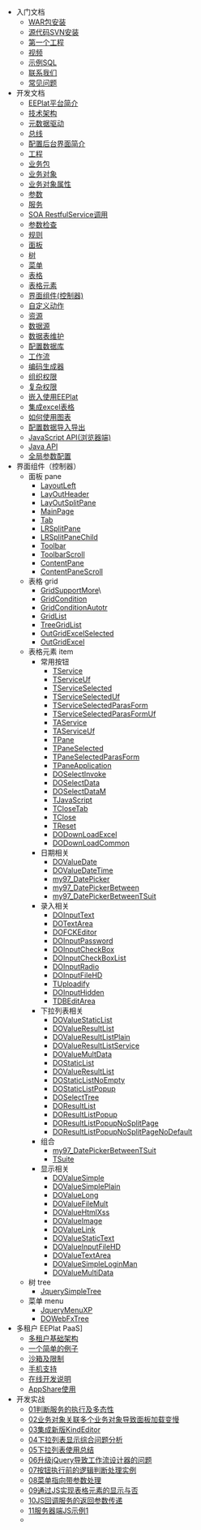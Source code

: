 * 入门文档
    * [WAR包安装](Setup.md)
    * [源代码SVN安装](SvnSetup.md)
    * [第一个工程](FirstProjcet.md)
    * [视频](Video.md)
    * [示例SQL](AboutSQL.md)
    * [联系我们](Link.md)
    * [常见问题](FAQ.md)
* 开发文档
    * [EEPlat平台简介](Introduce.md)
    * [技术架构](TechArchive.md)
    * [元数据驱动](BasicTheory.md)
    * [总线](BusinessObjectBus.md)
    * [配置后台界面简介](ConfigTools.md)
    * [工程](ConfigApplication.md)
    * [业务包](ConfigBusessPackageOBject.md)
    * [业务对象](ConfigBusessOBject.md)
    * [业务对象属性](ConfigProperty.md)
    * [参数](ConfigParameter.md)
    * [服务](ConfigService.md)
    * [SOA RestfulService调用](RESTfulService.md)
    * [参数检查](ConfigParameterCheck.md)
    * [规则](ConfigRule.md)
    * [面板](ConfigPane.md)
    * [树](ConifigTree.md)
    * [菜单](ConfigMenu.md)
    * [表格](ConfigGrid.md)
    * [表格元素](ConfigGridItem.md)
    * [界面组件(控制器)](ConfigController.md)
    * [自定义动作](ConfigAction.md)
    * [资源](ConfigResouce.md)
    * [数据源](ConfigDataSource.md)
    * [数据表维护](ManagerTable.md)
    * [配置数据库](changeConfigDS.md)
    * [工作流](ConfigWorkflow.md)
    * [编码生成器](CodeGenerator.md)
    * [组织权限](OrgParter.md)
    * [复杂权限](OrgAuth.md)
    * [嵌入使用EEPlat](Embed_Pml.md)
    * [集成excel表格](HowToUseExcelReport.md)
    * [如何使用图表](HowTOUserGraphics.md)
    * [配置数据导入导出](ImportExportBusinessObject.md)
    * [JavaScript API(浏览器端)](JavaScriptAPI.md)
    * [Java API](JavaAPI.md)
    * [全局参数配置](GlobalParas.md)
* 界面组件（控制器）
    *  面板 pane
        *  [LayoutLeft](pane_LayOutLeft.md)
        *  [LayOutHeader](pane_LayOutHeader.md)
        *  [LayOutSplitPane](pane_LayOutSplitPane.md)
        *  [MainPage](pane_MainPage.md)
        *  [Tab](pane_Tab.md)
        *  [LRSplitPane](pane_LRSplitPane.md)
        *  [LRSplitPaneChild](pane_LRSplitPaneChild.md)
        *  [Toolbar](pane_Toolbar.md)
        *  [ToolbarScroll](pane_ToolbarScroll.md)
        *  [ContentPane](pane_ContentPane.md)
        *  [ContentPaneScroll](pane_ContentPaneScroll.md)
    * 表格 grid
        *  [GridSupportMore](grid_GridSupportMore.md)\
        *  [GridCondition](grid_GridCondition.md)
        *  [GridConditionAutotr](grid_GridConditionAutotr.md)
        *  [GridList](grid_GridList.md)
        *  [TreeGridList](grid_TreeGridList.md)
        *  [OutGridExcelSelected](grid_OutGridExcelSelected.md)
        *  [OutGridExcel](grid_OutGridExcel.md)
    * 表格元素 item
        *  常用按钮
            *  [TService](form_TService.md)
            *  [TServiceUf](form_TServiceUf.md)
            *  [TServiceSelected](form_TServiceSelected.md)
            *  [TServiceSelectedUf](form_TServiceSelectedUf.md)
            *  [TServiceSelectedParasForm](form_TServiceSelectedParasForm.md)
            *  [TServiceSelectedParasFormUf](form_TServiceSelectedParasFormUf.md)
            *  [TAService](form_TAService.md)
            *  [TAServiceUf](form_TAServiceUf.md)
            *  [TPane](form_TPane.md)
            *  [TPaneSelected](form_TPaneSelected.md)
            *  [TPaneSelectedParasForm](form_TPaneSelectedParasForm.md)
            *  [TPaneApplication](form_TPaneApplication.md)
            *  [DOSelectInvoke](form_DOSelectInvoke.md)
            *  [DOSelectData](form_DOSelectData.md)
            *  [DOSelectDataM](form_DOSelectDataM.md)
            *  [TJavaScript](form_TJavaScript.md)
            *  [TCloseTab](form_TCloseTab.md)
            *  [TClose](form_TClose.md)
            *  [TReset](form_TReset.md)
            *  [DODownLoadExcel](form_DODownLoadExcel.md)
            *  [DODownLoadCommon](form_DODownLoadCommon.md)
        *  日期相关
            *  [DOValueDate](form_DOValueDate.md)
            *  [DOValueDateTime](form_DOValueDateTime.md)
            *  [my97_DatePicker](form_my97_DatePicker.md)
            *  [my97_DatePickerBetween](form_my97_DatePickerBetween.md)
            *  [my97_DatePickerBetweenTSuit](form_my97_DatePickerBetweenTSuit.md)
        *  录入相关
            *  [DOInputText](form_DOInputText.md)
            *  [DOTextArea](form_DOTextArea.md)
            *  [DOFCKEditor](form_DOFCKEditor.md)
            *  [DOInputPassword](form_DOInputPassword.md)
            *  [DOInputCheckBox](form_DOInputCheckBox.md)
            *  [DOInputCheckBoxList](form_DOInputCheckBoxList.md)
            *  [DOInputRadio](form_DOInputRadio.md)
            *  [DOInputFileHD](form_DOInputFileHD.md)
            *  [TUploadify](form_TUploadify.md)
            *  [DOInputHidden](form_DOInputHidden.md)
            *  [TDBEditArea](form_TDBEditArea.md)
        *  下拉列表相关
            *  [DOValueStaticList](form_DOValueStaticList.md)
            *  [DOValueResultList](form_DOValueResultList.md)
            *  [DOValueResultListPlain](form_DOValueResultListPlain.md)
            *  [DOValueResultListService](form_DOValueResultListService.md)
            *  [DOValueMultData](form_DOValueMultData.md)
            *  [DOStaticList](form_DOStaticList.md)
            *  [DOValueResultList](form_DOValueResultList.md)
            *  [DOStaticListNoEmpty](form_DOStaticListNoEmpty.md)
            *  [DOStaticListPopup](form_DOStaticListPopup.md)
            *  [DOSelectTree](form_DOSelectTree.md)
            *  [DOResultList](form_DOResultList.md)
            *  [DOResultListPopup](form_DOResultListPopup.md)
            *  [DOResultListPopupNoSplitPage](form_DOResultListPopupNoSplitPage.md)
            *  [DOResultListPopupNoSplitPageNoDefault](form_DOResultListPopupNoSplitPageNoDefault.md)
        *  组合
            *  [my97_DatePickerBetweenTSuit](form_my97_DatePickerBetweenTSuit.md)
            *  [TSuite](form_TSuite.md)
        *  显示相关
            *  [DOValueSimple](form_DOValueSimple.md)
            *  [DOValueSimplePlain](form_DOValueSimplePlain.md)
            *  [DOValueLong](form_DOValueLong.md)
            *  [DOValueFileMult](form_DOValueFileMult.md)
            *  [DOValueHtmlXss](form_DOValueHtmlXss.md)
            *  [DOValueImage](form_DOValueImage.md)
            *  [DOValueLink](form_DOValueLink.md)
            *  [DOValueStaticText](form_DOValueStaticText.md)
            *  [DOValueInputFileHD](form_DOValueInputFileHD.md)
            *  [DOValueTextArea](form_DOValueTextArea.md)
            *  [DOValueSimpleLoginMan](form_DOValueSimpleLoginMan.md)
            *  [DOValueMultiData](form_DOValueMultiData.md)
    * 树 tree
        *  [JquerySimpleTree](tree_JquerySimpleTree.md)  
    * 菜单 menu
        *  [JqueryMenuXP](menu_JqueryMenuXP.md)
        *  [DOWebFxTree](menu_DOWebFxTree.md)
* 多租户 EEPlat PaaS]
    * [多租户基础架构](Multi_MetaDriver.md)
    * [一个简单的例子](Multi_First.md)
    * [沙箱及限制](Multi_Code.md)
    * [手机支持](Multi_Mobile.md)
    * [在线开发说明](Multi_dev.md)
    * [AppShare使用](AppShare.md)
* 开发实战
    * [01判断服务的执行及多态性](FAQ_13050901.md)
    * [02业务对象关联多个业务对象导致面板加载变慢](FAQ_13050902.md)
    * [03集成新版KindEditor](FAQ_13050903.md)
    * [04下拉列表显示综合问题分析](FAQ_13051501.md)
    * [05下拉列表使用总结](FAQ_13051502.md)
    * [06升级jQuery导致工作流设计器的问题](FAQ_13052901.md)
    * [07按钮执行前的逻辑判断处理实例](FAQ_13053101.md)
    * [08菜单指向带参数处理](/FAQ_13060601.md)
    * [09通过JS实现表格元素的显示与否](FAQ_13061401.md)
    * [10JS回调服务的返回参数传递](FAQ_13070201.md)
    * [11服务器端JS示例1](FAQ_13072901.md)
    * 



